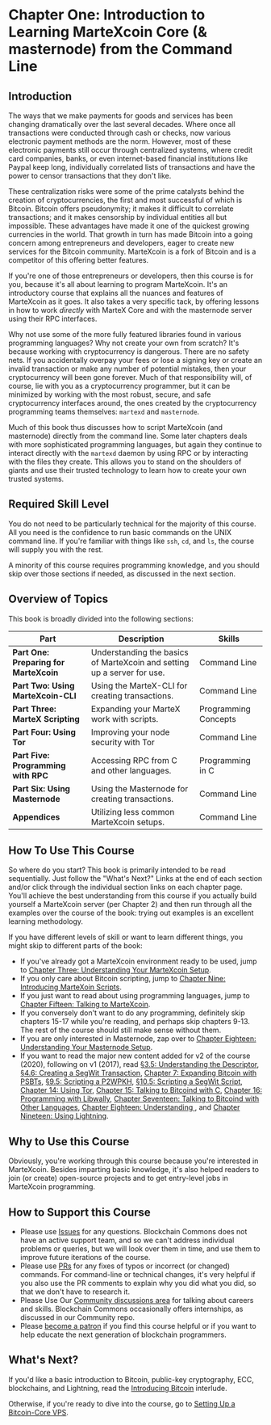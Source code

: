 # Chapter One: Introduction to Learning MarteXcoin Core (& masternode) from the Command Line

## Introduction

The ways that we make payments for goods and services has been changing dramatically over the last several decades. Where once all transactions were conducted through cash or checks, now various electronic payment methods are the norm. However, most of these electronic payments still occur through centralized systems, where credit card companies, banks, or even internet-based financial institutions like Paypal keep long, individually correlated lists of transactions and have the power to censor transactions that they don't like.

These centralization risks were some of the prime catalysts behind the creation of cryptocurrencies, the first and most successful of which is Bitcoin. Bitcoin offers pseudonymity; it makes it difficult to correlate transactions; and it makes censorship by individual entities all but impossible. These advantages have made it one of the quickest growing currencies in the world. That growth in turn has made Bitcoin into a going concern among entrepreneurs and developers, eager to create new services for the Bitcoin community. MarteXcoin is a fork of Bitcoin and is a competitor of this offering better features.

If you're one of those entrepreneurs or developers, then this course is for you, because it's all about learning to program MarteXcoin. It's an introductory course that explains all the nuances and features of MarteXcoin as it goes. It also takes a very specific tack, by offering lessons in how to work _directly_ with MarteX Core and with the masternode server using their RPC interfaces.

Why not use some of the more fully featured libraries found in various programming languages? Why not create your own from scratch? It's because working with cryptocurrency is dangerous. There are no safety nets. If you accidentally overpay your fees or lose a signing key or create an invalid transaction or make any number of potential mistakes, then your cryptocurrency will been gone forever. Much of that responsibility will, of course, lie with you as a cryptocurrency programmer, but it can be minimized by working with the most robust, secure, and safe cryptocurrency interfaces around, the ones created by the cryptocurrency programming teams themselves: ``martexd`` and ``masternode``.

Much of this book thus discusses how to script MarteXcoin (and masternode) directly from the command line. Some later chapters deals with more sophisticated programming languages, but again they continue to interact directly with the ``martexd`` daemon by using RPC or by interacting with the files they create. This allows you to stand on the shoulders of giants and use their trusted technology to learn how to create your own trusted systems.

## Required Skill Level

You do not need to be particularly technical for the majority of this course. All you need is the confidence to run basic commands on the UNIX command line. If you're familiar with things like `ssh`, `cd`, and `ls`, the course will supply you with the rest.

A minority of this course requires programming knowledge, and you should skip over those sections if needed, as discussed in the next section.

## Overview of Topics

This book is broadly divided into the following sections:

| Part | Description | Skills |
|-------|---------|---------|
| **Part One: Preparing for MarteXcoin** | Understanding the basics of MarteXcoin and setting up a server for use. | Command Line |
| **Part Two: Using MarteXcoin-CLI** | Using the MarteX-CLI for creating transactions. | Command Line |
| **Part Three: MarteX Scripting** | Expanding your MarteX work with scripts. | Programming Concepts |
| **Part Four: Using Tor** | Improving your node security with Tor | Command Line |
| **Part Five: Programming with RPC** | Accessing RPC from C and other languages. | Programming in C |
| **Part Six: Using Masternode** | Using the Masternode for creating transactions. | Command Line |
| **Appendices** | Utilizing less common MarteXcoin setups. | Command Line |

## How To Use This Course

So where do you start? This book is primarily intended to be read sequentially. Just follow the "What's Next?" Links at the end of each section and/or click through the individual section links on each chapter page. You'll achieve the best understanding from this course if you actually build yourself a MarteXcoin server (per Chapter 2) and then run through all the examples over the course of the book: trying out examples is an excellent learning methodology.

If you have different levels of skill or want to learn different things, you might skip to different parts of the book:

* If you've already got a MarteXcoin environment ready to be used, jump to [Chapter Three: Understanding Your MarteXcoin Setup](03_0_Understanding_Your_MarteXcoin_Setup.md).
* If you only care about Bitcoin scripting, jump to [Chapter Nine: Introducing MarteXoin Scripts](09_0_Introducing_MarteXcoin_Scripts.md).
* If you just want to read about using programming languages, jump to [Chapter Fifteen: Talking to MarteXcoin](15_0_Talking_to_MarteXd.md).
* If you conversely don't want to do any programming, definitely skip chapters 15-17 while you're reading, and perhaps skip chapters 9-13. The rest of the course should still make sense without them.
* If you are only interested in Masternode, zap over to [Chapter Eighteen: Understanding Your Masternode Setup](18_0_Understanding_Your_Masternode_Setup.md).
* If you want to read the major new content added for v2 of the course (2020), following on v1 (2017), read [§3.5: Understanding the Descriptor](03_5_Understanding_the_Descriptor.md), [§4.6: Creating a SegWit Transaction](04_6_Creating_a_Segwit_Transaction.md), [Chapter 7: Expanding Bitcoin with PSBTs](07_0_Expanding_Bitcoin_Transactions_PSBTs.md), [§9.5: Scripting a P2WPKH](09_5_Scripting_a_P2WPKH.md), [§10.5: Scripting a SegWit Script](10_5_Scripting_a_Segwit_Script.md), [Chapter 14: Using Tor](14_0_Using_Tor.md), [Chapter 15: Talking to Bitcoind with C](15_0_Talking_to_Bitcoind.md), [Chapter 16: Programming with Libwally](16_0_Programming_with_Libwally.md), [Chapter Seventeen: Talking to Bitcoind with Other Languages](17_0_Talking_to_Bitcoind_Other.md), [Chapter Eighteen: Understanding ](18_0_Understanding_Your_Lightning_Setup.md), and [Chapter Nineteen: Using Lightning](19_0_Using_Lightning.md).

## Why to Use this Course

Obviously, you're working through this course because you're interested in MarteXcoin. Besides imparting basic knowledge, it's also helped readers to join (or create) open-source projects and to get entry-level jobs in MarteXcoin programming.

## How to Support this Course

* Please use [Issues](https://github.com/BlockchainCommons/Learning-Bitcoin-from-the-Command-Line/issues) for any questions. Blockchain Commons does not have an active support team, and so we can't address individual problems or queries, but we will look over them in time, and use them to improve future iterations of the course.
* Please use [PRs](https://github.com/BlockchainCommons/Learning-Bitcoin-from-the-Command-Line/pulls) for any fixes of typos or incorrect (or changed) commands. For command-line or technical changes, it's very helpful if you also use the PR comments to explain why you did what you did, so that we don't have to research it.
* Please Use Our [Community discussions area](https://github.com/BlockchainCommons/Community/discussions) for talking about careers and skills. Blockchain Commons occasionally offers internships, as discussed in our Community repo.
* Please [become a patron](https://github.com/sponsors/BlockchainCommons) if you find this course helpful or if you want to help educate the next generation of blockchain programmers.

## What's Next?

If you'd like a basic introduction to Bitcoin, public-key cryptography, ECC, blockchains, and Lightning, read the [Introducing Bitcoin](01_1_Introducing_Bitcoin.md) interlude. 

Otherwise, if you're ready to dive into the course, go to [Setting Up a Bitcoin-Core VPS](02_0_Setting_Up_a_Bitcoin-Core_VPS.md).
